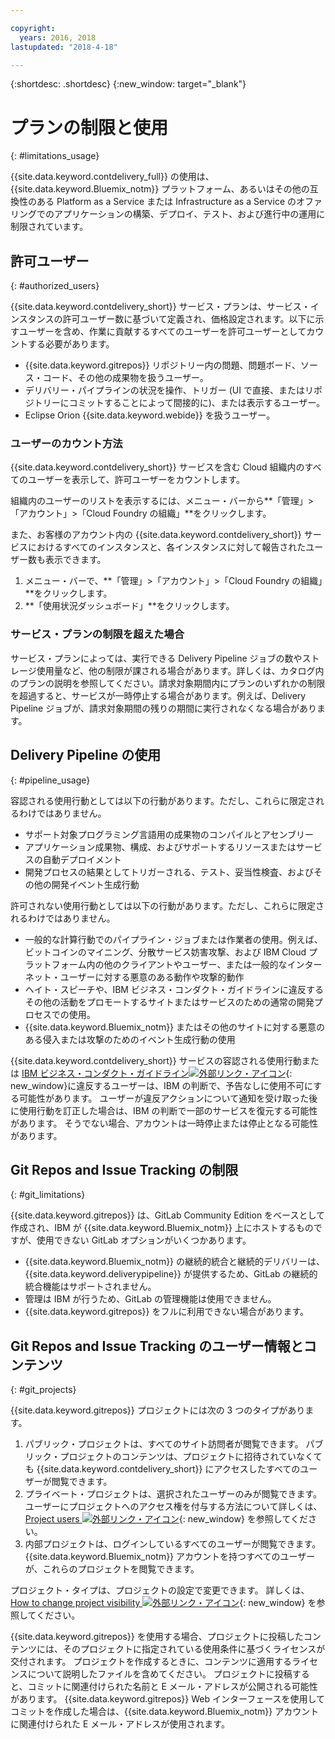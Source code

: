 ```yaml
---

copyright:
  years: 2016, 2018
lastupdated: "2018-4-18"

---
```


{:shortdesc: .shortdesc}
{:new_window: target="_blank"}

# プランの制限と使用
{: #limitations_usage}

{{site.data.keyword.contdelivery_full}} の使用は、{{site.data.keyword.Bluemix_notm}} プラットフォーム、あるいはその他の互換性のある Platform as a Service または Infrastructure as a Service のオファリングでのアプリケーションの構築、デプロイ、テスト、および進行中の運用に制限されています。

## 許可ユーザー
{: #authorized_users}

{{site.data.keyword.contdelivery_short}} サービス・プランは、サービス・インスタンスの許可ユーザー数に基づいて定義され、価格設定されます。以下に示すユーザーを含め、作業に貢献するすべてのユーザーを許可ユーザーとしてカウントする必要があります。

 * {{site.data.keyword.gitrepos}} リポジトリー内の問題、問題ボード、ソース・コード、その他の成果物を扱うユーザー。
 * デリバリー・パイプラインの状況を操作、トリガー (UI で直接、またはリポジトリーにコミットすることによって間接的に)、または表示するユーザー。
 * Eclipse Orion {{site.data.keyword.webide}} を扱うユーザー。
 
### ユーザーのカウント方法

{{site.data.keyword.contdelivery_short}} サービスを含む Cloud 組織内のすべてのユーザーを表示して、許可ユーザーをカウントします。 

組織内のユーザーのリストを表示するには、メニュー・バーから**「管理」>「アカウント」>「Cloud Foundry の組織」**をクリックします。

また、お客様のアカウント内の {{site.data.keyword.contdelivery_short}} サービスにおけるすべてのインスタンスと、各インスタンスに対して報告されたユーザー数も表示できます。

1. メニュー・バーで、**「管理」>「アカウント」>「Cloud Foundry の組織」**をクリックします。
2. **「使用状況ダッシュボード」**をクリックします。

### サービス・プランの制限を超えた場合 

サービス・プランによっては、実行できる Delivery Pipeline ジョブの数やストレージ使用量など、他の制限が課される場合があります。詳しくは、カタログ内のプランの説明を参照してください。請求対象期間内にプランのいずれかの制限を超過すると、サービスが一時停止する場合があります。例えば、Delivery Pipeline ジョブが、請求対象期間の残りの期間に実行されなくなる場合があります。

## Delivery Pipeline の使用
{: #pipeline_usage}

容認される使用行動としては以下の行動があります。ただし、これらに限定されるわけではありません。

* サポート対象プログラミング言語用の成果物のコンパイルとアセンブリー
* アプリケーション成果物、構成、およびサポートするリソースまたはサービスの自動デプロイメント
* 開発プロセスの結果としてトリガーされる、テスト、妥当性検査、およびその他の開発イベント生成行動

許可されない使用行動としては以下の行動があります。ただし、これらに限定されるわけではありません。

* 一般的な計算行動でのパイプライン・ジョブまたは作業者の使用。例えば、ビットコインのマイニング、分散サービス妨害攻撃、および IBM Cloud プラットフォーム内の他のクライアントやユーザー、または一般的なインターネット・ユーザーに対する悪意のある動作や攻撃的動作
* ヘイト・スピーチや、IBM ビジネス・コンダクト・ガイドラインに違反するその他の活動をプロモートするサイトまたはサービスのための通常の開発プロセスでの使用。
* {{site.data.keyword.Bluemix_notm}} またはその他のサイトに対する悪意のある侵入または攻撃のためのイベント生成行動の使用

{{site.data.keyword.contdelivery_short}} サービスの容認される使用行動または [IBM ビジネス・コンダクト・ガイドライン![外部リンク・アイコン](../../icons/launch-glyph.svg "外部リンク・アイコン")](https://www.ibm.com/investor/governance/business-conduct-guidelines.html){: new_window}に違反するユーザーは、IBM の判断で、予告なしに使用不可にする可能性があります。 ユーザーが違反アクションについて通知を受け取った後に使用行動を訂正した場合は、IBM の判断で一部のサービスを復元する可能性があります。 そうでない場合、アカウントは一時停止または停止となる可能性があります。

## Git Repos and Issue Tracking の制限
{: #git_limitations}

{{site.data.keyword.gitrepos}} は、GitLab Community Edition をベースとして作成され、IBM が {{site.data.keyword.Bluemix_notm}} 上にホストするものですが、使用できない GitLab オプションがいくつかあります。

 * {{site.data.keyword.Bluemix_notm}} の継続的統合と継続的デリバリーは、{{site.data.keyword.deliverypipeline}} が提供するため、GitLab の継続的統合機能はサポートされません。
 * 管理は IBM が行うため、GitLab の管理機能は使用できません。
 * {{site.data.keyword.gitrepos}} をフルに利用できない場合があります。

## Git Repos and Issue Tracking のユーザー情報とコンテンツ
{: #git_projects}

{{site.data.keyword.gitrepos}} プロジェクトには次の 3 つのタイプがあります。

  1. パブリック・プロジェクトは、すべてのサイト訪問者が閲覧できます。 パブリック・プロジェクトのコンテンツは、プロジェクトに招待されていなくても {{site.data.keyword.contdelivery_short}} にアクセスしたすべてのユーザーが閲覧できます。
  2. プライベート・プロジェクトは、選択されたユーザーのみが閲覧できます。 ユーザーにプロジェクトへのアクセス権を付与する方法について詳しくは、[Project users ![外部リンク・アイコン](../../icons/launch-glyph.svg "外部リンク・アイコン")](https://git.ng.bluemix.net/help/workflow/add-user/add-user.md){: new_window} を参照してください。
  3. 内部プロジェクトは、ログインしているすべてのユーザーが閲覧できます。 {{site.data.keyword.Bluemix_notm}} アカウントを持つすべてのユーザーが、これらのプロジェクトを閲覧できます。

プロジェクト・タイプは、プロジェクトの設定で変更できます。 詳しくは、[How to change project visibility ![外部リンク・アイコン](../../icons/launch-glyph.svg "外部リンク・アイコン")](https://git.ng.bluemix.net/help/public_access/public_access#how-to-change-project-visibility){: new_window} を参照してください。

{{site.data.keyword.gitrepos}} を使用する場合、プロジェクトに投稿したコンテンツには、そのプロジェクトに指定されている使用条件に基づくライセンスが交付されます。 プロジェクトを作成するときに、コンテンツに適用するライセンスについて説明したファイルを含めてください。 プロジェクトに投稿すると、コミットに関連付けられた名前と E メール・アドレスが公開される可能性があります。 {{site.data.keyword.gitrepos}} Web インターフェースを使用してコミットを作成した場合は、{{site.data.keyword.Bluemix_notm}} アカウントに関連付けられた E メール・アドレスが使用されます。

<!-- ###Privacy with Git Repos and Issue Tracking profiles -->

<!-- A few features of {{site.data.keyword.gitrepos}} require the use of a profile page that publicly displays information that you provide. You give IBM the following permissions: -->

  <!-- a. Make the information in your profile&mdash;such as your name, email, picture, bio, social media links, and user activity&mdash;visible to other users of the service. -->

  <!-- b. Publicly disclose your name and other public information and activities that are associated with your use of the service, or otherwise publicize the fact that you are a user of the service, without any further notice to you. -->

<!-- The email address that is associated with your profile page is derived from your {{site.data.keyword.Bluemix_notm}} account details. To modify the email address that is displayed on your profile page, modify your {{site.data.keyword.Bluemix_notm}} account. -->

<!-- ## Deprecated services
{: #deprecated_services} -->

<!--{{site.data.keyword.trackplan}} and {{site.data.keyword.deliverypipeline}} Classic, which are part of IBM Bluemix {{site.data.keyword.jazzhub_short}} (JazzHub), are being retired. For more information, see [Track & Plan Retirement ![External link icon](../../icons/launch-glyph.svg "External link icon")](https://www.ibm.com/blogs/bluemix/2017/04/track-plan-retirement/){: new_window} and [Delivery Pipeline Retirement ![External link icon](../../icons/launch-glyph.svg "External link icon")](https://www.ibm.com/blogs/bluemix/2017/04/delivery-pipeline-retirement/){: new_window}. -->

<!-- Starting on May 25, no new JazzHub projects can be created. Through automatic rolling upgrades, JazzHub projects will be upgraded to {{site.data.keyword.contdelivery_short}} toolchains. The JazzHub site will be removed from service in early July. For more information about the upgrade, see [Upgrading JazzHub project to Bluemix Continuous Delivery toolchains ![External link icon](../../icons/launch-glyph.svg "External link icon")](https://developer.ibm.com/devops-services/2017/4/18/upgrading-jazzhub-projects-bluemix-continuous-delivery-toolchains/){: new_window} -->
